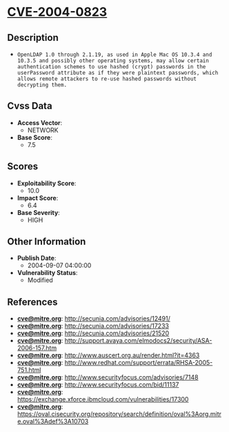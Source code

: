 
# [CVE-2004-0823](http://secunia.com/advisories/12491/)

## Description

- `OpenLDAP 1.0 through 2.1.19, as used in Apple Mac OS 10.3.4 and 10.3.5 and possibly other operating systems, may allow certain authentication schemes to use hashed (crypt) passwords in the userPassword attribute as if they were plaintext passwords, which allows remote attackers to re-use hashed passwords without decrypting them.`

## Cvss Data

- **Access Vector**:
  - NETWORK
- **Base Score**:
  - 7.5

## Scores

- **Exploitability Score**:
  - 10.0
- **Impact Score**:
  - 6.4
- **Base Severity**:
  - HIGH

## Other Information

- **Publish Date**:
  - 2004-09-07 04:00:00
- **Vulnerability Status**:
  - Modified

## References

- **cve@mitre.org**: http://secunia.com/advisories/12491/
- **cve@mitre.org**: http://secunia.com/advisories/17233
- **cve@mitre.org**: http://secunia.com/advisories/21520
- **cve@mitre.org**: http://support.avaya.com/elmodocs2/security/ASA-2006-157.htm
- **cve@mitre.org**: http://www.auscert.org.au/render.html?it=4363
- **cve@mitre.org**: http://www.redhat.com/support/errata/RHSA-2005-751.html
- **cve@mitre.org**: http://www.securityfocus.com/advisories/7148
- **cve@mitre.org**: http://www.securityfocus.com/bid/11137
- **cve@mitre.org**: https://exchange.xforce.ibmcloud.com/vulnerabilities/17300
- **cve@mitre.org**: https://oval.cisecurity.org/repository/search/definition/oval%3Aorg.mitre.oval%3Adef%3A10703
